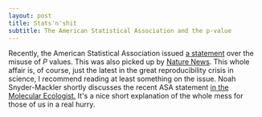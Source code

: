 ```yaml
---
layout: post
title: Stats'n'shit
subtitle: The American Statistical Association and the p-value
---
```


Recently, the American Statistical Association issued <a href="http://amstat.tandfonline.com/doi/abs/10.1080/00031305.2016.1154108" target="_blank"> a statement</a> over the misuse of <i>P</i> values. This was also picked up by <a href ="http://www.nature.com/news/statisticians-issue-warning-over-misuse-of-p-values-1.19503" target="_blank">Nature News</a>. This whole affair is, of course, just the latest in the great reproducibility crisis in science, I recommend reading at least something on the issue. Noah Snyder-Mackler shortly discusses the recent ASA statement <a href="http://www.molecularecologist.com/2016/03/a-statement-on-p-values-that-approaches-significance/" target="_blank">in the Molecular Ecologist.</a> It's a nice short explanation of the whole mess for those of us in a real hurry.
